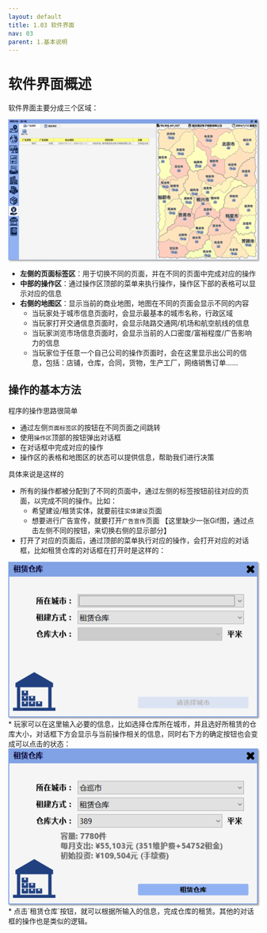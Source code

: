 ```yaml
---
layout: default
title: 1.03 软件界面
nav: 03
parent: 1.基本说明
---
```



# 软件界面概述
软件界面主要分成三个区域：

<img src="Image/1.04 BasicUI.gif" alt="樱桃沙盘" style="box-shadow: 2px 2px 3px #999999;">

* **左侧的页面标签区**：用于切换不同的页面，并在不同的页面中完成对应的操作
* **中部的操作区**：通过操作区顶部的菜单来执行操作，操作区下部的表格可以显示对应的信息
* **右侧的地图区**：显示当前的商业地图，地图在不同的页面会显示不同的内容
   * 当玩家处于城市信息页面时，会显示最基本的城市名称，行政区域
   * 当玩家打开交通信息页面时，会显示陆路交通网/机场和航空航线的信息
   * 当玩家浏览市场信息页面时，会显示当前的人口密度/富裕程度/广告影响力的信息
   * 当玩家位于任意一个自己公司的操作页面时，会在这里显示出公司的信息，包括：店铺，仓库，合同，货物，生产工厂，网络销售订单……


## 操作的基本方法
程序的操作思路很简单

* 通过左侧`页面标签区`的按钮在不同页面之间跳转
* 使用`操作区`顶部的按钮弹出对话框
* 在对话框中完成对应的操作
* 操作区的表格和地图区的状态可以提供信息，帮助我们进行决策

具体来说是这样的

* 所有的操作都被分配到了不同的页面中，通过左侧的标签按钮前往对应的页面，以完成不同的操作。比如：
   * 希望建设/租赁实体，就要前往`实体建设`页面
   * 想要进行广告宣传，就要打开`广告宣传`页面
【这里缺少一张Gif图，通过点击左侧不同的按钮，来切换右侧的显示部分】
* 打开了对应的页面后，通过顶部的菜单执行对应的操作，会打开对应的对话框，比如租赁仓库的对话框在打开时是这样的：  
<img src="Image/1.04 Dialog.png" alt="樱桃沙盘" style="box-shadow: 2px 2px 3px #999999;">
* 玩家可以在这里输入必要的信息，比如选择仓库所在城市，并且选好所租赁的仓库大小，对话框下方会显示与当前操作相关的信息，同时右下方的确定按钮也会变成可以点击的状态： 
<img src="Image/1.04 Dialog Filled.png" alt="樱桃沙盘" style="box-shadow: 2px 2px 3px #999999;">
* 点击`租赁仓库`按钮，就可以根据所输入的信息，完成仓库的租赁。其他的对话框的操作也是类似的逻辑。